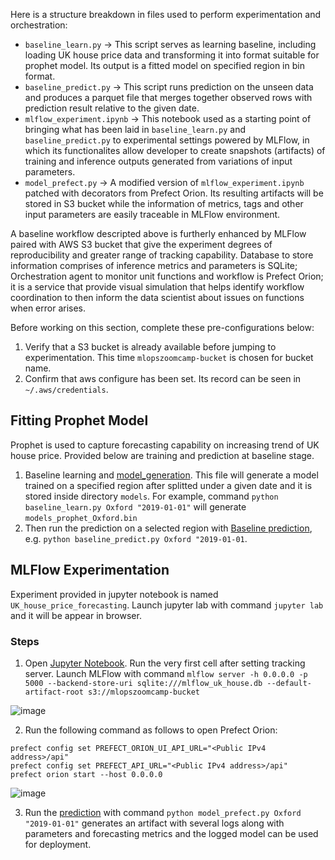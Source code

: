 Here is a structure breakdown in files used to perform experimentation and orchestration:
- `baseline_learn.py` -> This script serves as learning baseline, including loading UK house price data and transforming it into format suitable for prophet model. Its output is a fitted model on specified region in bin format.  
- `baseline_predict.py` -> This script runs prediction on the unseen data and produces a parquet file that merges together observed rows with prediction result relative to the given date.
- `mlflow_experiment.ipynb` -> This notebook used as a starting point of bringing what has been laid in `baseline_learn.py` and `baseline_predict.py` to experimental settings powered by MLFlow, in which its functionalites allow developer to create snapshots (artifacts) of training and inference outputs generated from variations of input parameters. 
- `model_prefect.py` -> A modified version of `mlflow_experiment.ipynb` patched with decorators from Prefect Orion. Its resulting artifacts will be stored in S3 bucket while the information of metrics, tags and other input parameters are easily traceable in MLFlow environment.

A baseline workflow descripted above is furtherly enhanced by MLFlow paired with AWS S3 bucket that give the experiment degrees of reproducibility and greater range of tracking capability. Database to store information comprises of inference metrics and parameters is SQLite; Orchestration agent to monitor unit functions and workflow is Prefect Orion; it is a service that provide visual simulation that helps identify workflow coordination to then inform the data scientist about issues on functions when error arises.

Before working on this section, complete these pre-configurations below: 
1) Verify that a S3 bucket is already available before jumping to experimentation. This time `mlopszoomcamp-bucket` is chosen for bucket name.  
2) Confirm that aws configure has been set. Its record can be seen in `~/.aws/credentials`.

## **Fitting Prophet Model**

Prophet is used to capture forecasting capability on increasing trend of UK house price. Provided below are training and prediction at baseline stage.

1) Baseline learning and [model_generation](https://github.com/rizdiaprilian/MLOps_Zoomcamp/blob/master/UK_house_price/baseline_learn.py). This file will generate a model trained on a specified region after splitted under a given date and it is stored inside directory `models`. For example, command `python baseline_learn.py Oxford "2019-01-01"` will generate `models_prophet_Oxford.bin`
2) Then run the prediction on a selected region with [Baseline prediction](https://github.com/rizdiaprilian/MLOps_Zoomcamp/blob/master/UK_house_price/baseline_predict.py), e.g. `python baseline_predict.py Oxford "2019-01-01`.

## **MLFlow Experimentation**

Experiment provided in jupyter notebook is named `UK_house_price_forecasting`. Launch jupyter lab with command `jupyter lab` and it will be appear in browser.

### **Steps**
1) Open [Jupyter Notebook](https://github.com/rizdiaprilian/MLOps_Zoomcamp/blob/master/UK_house_price/mlflow_experiment.ipynb). Run the very first cell after setting tracking server.
Launch MLFlow with command `mlflow server -h 0.0.0.0 -p 5000 --backend-store-uri sqlite:///mlflow_uk_house.db --default-artifact-root s3://mlopszoomcamp-bucket`

![image](https://user-images.githubusercontent.com/42743243/187728007-28af1174-96ff-477c-ac7f-16f2cdb752ff.png)

2) Run the following command as follows to open Prefect Orion:
```
prefect config set PREFECT_ORION_UI_API_URL="<Public IPv4 address>/api"
prefect config set PREFECT_API_URL="<Public IPv4 address>/api"
prefect orion start --host 0.0.0.0
```

![image](https://user-images.githubusercontent.com/42743243/187728101-75ffe464-b34d-4c5a-8c24-15e7d93459e4.png)

3) Run the [prediction](https://github.com/rizdiaprilian/MLOps_Zoomcamp/blob/master/UK_house_price/model_prefect.py) with command `python model_prefect.py Oxford "2019-01-01"` generates an artifact with several logs along with parameters and forecasting metrics and the logged model can be used for deployment.
